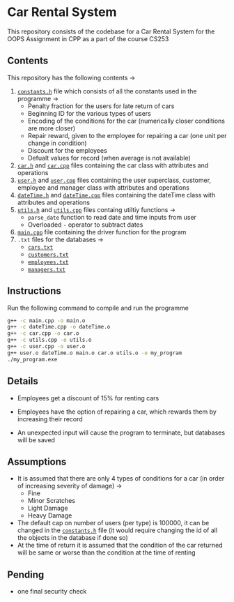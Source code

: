 # Car Rental System
This repository consists of the codebase for a Car Rental System for the OOPS Assignment in CPP as a part of the course CS253

## Contents
This repository has the following contents &rarr;
1. [`constants.h`](/constants.h) file which consists of all the constants used in the programme &rarr;
    - Penalty fraction for the users for late return of cars
    - Beginning ID for the various types of users
    - Encoding of the conditions for the car (numerically closer conditions are more closer)
    - Repair reward, given to the employee for repairing a car (one unit per change in condition)
    - Discount for the employees 
    - Defualt values for record (when average is not available)
2. [`car.h`](/car.h) and [`car.cpp`](/car.cpp) files containing the car class with attributes and operations
3. [`user.h`](/user.h) and [`user.cpp`](/user.cpp) files containing the user superclass, customer, employee and manager class with attributes and operations
4. [`dateTime.h`](/dateTime.h) and [`dateTime.cpp`](/dateTime.cpp) files containing the dateTime class with attributes and operations
5. [`utils.h`](/utils.h) and [`utils.cpp`](/utils.cpp) files containg utiltiy functions &rarr;
    - `parse_date` function to read date and time inputs from user
    - Overloaded `-` operator to subtract dates
6. [`main.cpp`](/main.cpp) file containing the driver function for the program
7. `.txt` files for the databases &rarr;
    - [`cars.txt`](/cars.txt)
    - [`customers.txt`](/customers.txt)
    - [`employees.txt`](/employees.txt)
    - [`managers.txt`](/managers.txt)


## Instructions 
Run the following command to compile and run the programme 
```bash
g++ -c main.cpp -o main.o
g++ -c dateTime.cpp -o dateTime.o
g++ -c car.cpp -o car.o
g++ -c utils.cpp -o utils.o
g++ -c user.cpp -o user.o
g++ user.o dateTime.o main.o car.o utils.o -o my_program
./my_program.exe
```

## Details
- Employees get a discount of 15% for renting cars
- Employees have the option of repairing a car, which rewards them by increasing their record

- An unexpected input will cause the program to terminate, but databases will be saved

## Assumptions 
- It is assumed that there are only 4 types of conditions for a car (in order of increasing severity of damage) &rarr;
    - Fine 
    - Minor Scratches
    - Light Damage
    - Heavy Damage
- The default cap on number of users (per type) is 100000, it can be changed in the [`constants.h`](/constants.h) file (it would require changing the id of all the objects in the database if done so)
- At the time of return it is assumed that the condition of the car returned will be same or worse than the condition at the time of renting

## Pending 
- one final security check
